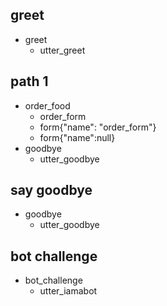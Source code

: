 ## greet
* greet
	- utter_greet

## path 1
* order_food
	- order_form
	- form{"name": "order_form"}
	- form{"name":null}
* goodbye
	- utter_goodbye















## say goodbye
* goodbye
  - utter_goodbye

## bot challenge
* bot_challenge
  - utter_iamabot
